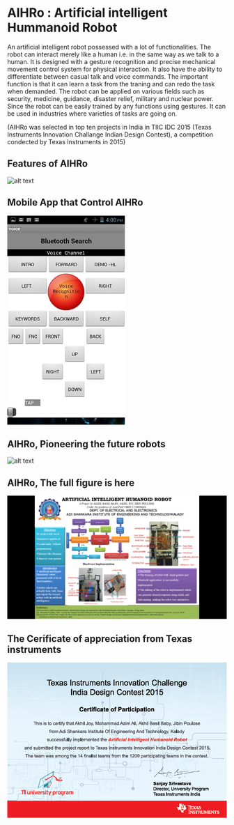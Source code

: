 # AIHRo : Artificial intelligent Hummanoid Robot

An artificial intelligent robot possessed with a lot of functionalities. The robot can interact merely like a human i.e. in the same way as we talk to a human. It is designed with a gesture recognition and precise mechanical movement control system for physical interaction. It also have the ability to differentiate between casual talk and voice commands. The important function is that it can learn a task from the traning and can redo the task when demanded. The robot can be applied on various fields such as security, medicine, guidance, disaster relief, military and nuclear power. Since the robot can be easily trained by any functions using gestures. It can be used in industries where varieties of tasks are going on.

(AIHRo was selected in top ten projects in India in TIIC IDC 2015 (Texas Instruments Innovation Challange Indian Design Contest), a competition condected by Texas Instruments in 2015) 

## Features of AIHRo ##
![alt text](https://raw.githubusercontent.com/jibinp/Artificial-intelligent-Hummanoid-Robot-AIHRo-/master/Pics/A11.jpg)


## Mobile App that Control AIHRo ##
   ![alt text](https://raw.githubusercontent.com/jibinp/Artificial-intelligent-Hummanoid-Robot-AIHRo-/master/Pics/Aihro-Mobile-App.jpg)


## AIHRo, Pioneering the future robots ##
![alt text](https://raw.githubusercontent.com/jibinp/Artificial-intelligent-Hummanoid-Robot-AIHRo-/master/Pics/A10.jpg)

## AIHRo, The full figure is here ##
![alt text](https://raw.githubusercontent.com/jibinp/Artificial-intelligent-Hummanoid-Robot-AIHRo-/master/Pics/Aihro-Basics.png)



## The Cerificate of appreciation from Texas instruments ##
![alt text](https://raw.githubusercontent.com/jibinp/Artificial-intelligent-Hummanoid-Robot-AIHRo-/master/Pics/TIIC-2015.png)
